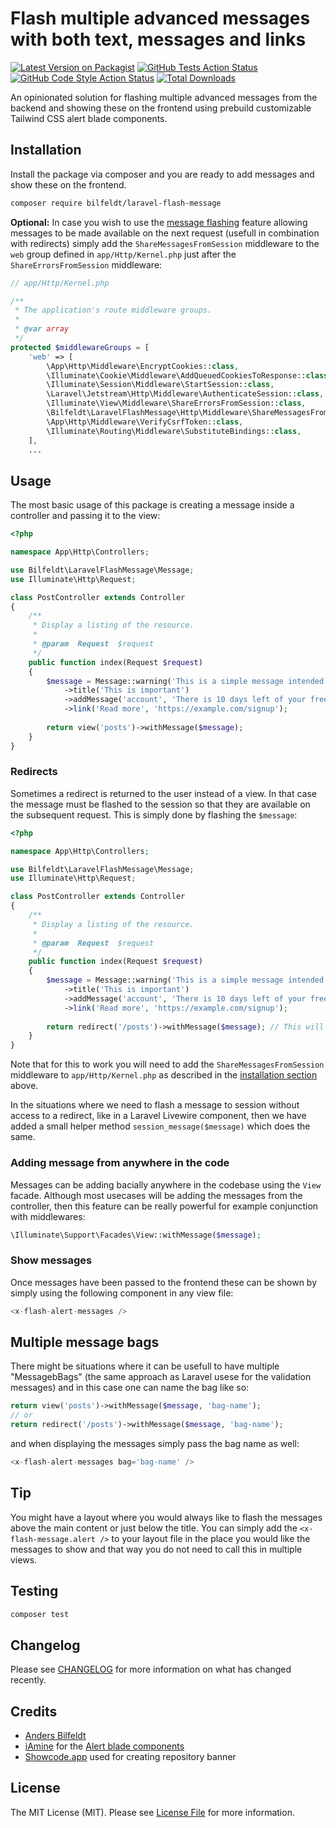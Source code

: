 # Flash multiple advanced messages with both text, messages and links

[![Latest Version on Packagist](https://img.shields.io/packagist/v/bilfeldt/laravel-flash-message.svg?style=flat-square)](https://packagist.org/packages/bilfeldt/laravel-flash-message)
[![GitHub Tests Action Status](https://img.shields.io/github/workflow/status/bilfeldt/laravel-flash-message/run-tests?label=tests)](https://github.com/bilfeldt/laravel-flash-message/actions?query=workflow%3Arun-tests+branch%3Amain)
[![GitHub Code Style Action Status](https://img.shields.io/github/workflow/status/bilfeldt/laravel-flash-message/Check%20&%20fix%20styling?label=code%20style)](https://github.com/bilfeldt/laravel-flash-message/actions?query=workflow%3A"Check+%26+fix+styling"+branch%3Amain)
[![Total Downloads](https://img.shields.io/packagist/dt/bilfeldt/laravel-flash-message.svg?style=flat-square)](https://packagist.org/packages/bilfeldt/laravel-flash-message)

An opinionated solution for flashing multiple advanced messages from the backend and showing these on the frontend using prebuild customizable Tailwind CSS alert blade components.

## Installation

Install the package via composer and you are ready to add messages and show these on the frontend.

```bash
composer require bilfeldt/laravel-flash-message
```

**Optional:** In case you wish to use the [message flashing](https://laravel.com/docs/master/responses#redirecting-with-flashed-session-data) feature allowing messages to be made available on the next request (usefull in combination with redirects) simply add the `ShareMessagesFromSession` middleware to the `web` group defined in `app/Http/Kernel.php` just after the `ShareErrorsFromSession` middleware:

```php
// app/Http/Kernel.php

/**
 * The application's route middleware groups.
 *
 * @var array
 */
protected $middlewareGroups = [
    'web' => [
        \App\Http\Middleware\EncryptCookies::class,
        \Illuminate\Cookie\Middleware\AddQueuedCookiesToResponse::class,
        \Illuminate\Session\Middleware\StartSession::class,
        \Laravel\Jetstream\Http\Middleware\AuthenticateSession::class,
        \Illuminate\View\Middleware\ShareErrorsFromSession::class,
        \Bilfeldt\LaravelFlashMessage\Http\Middleware\ShareMessagesFromSession::class, // <------ ADDED HERE
        \App\Http\Middleware\VerifyCsrfToken::class,
        \Illuminate\Routing\Middleware\SubstituteBindings::class,
    ],
    ...
```

## Usage

The most basic usage of this package is creating a message inside a controller and passing it to the view:

```php
<?php

namespace App\Http\Controllers;

use Bilfeldt\LaravelFlashMessage\Message;
use Illuminate\Http\Request;

class PostController extends Controller
{
    /**
     * Display a listing of the resource.
     *
     * @param  Request  $request
     */
    public function index(Request $request)
    {
        $message = Message::warning('This is a simple message intended for you') // message/success/info/warning/error
            ->title('This is important')
            ->addMessage('account', 'There is 10 days left of your free trial')
            ->link('Read more', 'https://example.com/signup');
            
        return view('posts')->withMessage($message);
    }
}
```

### Redirects

Sometimes a redirect is returned to the user instead of a view. In that case the message must be flashed to the session so that they are available on the subsequent request. This is simply done by flashing the `$message`:

```php
<?php

namespace App\Http\Controllers;

use Bilfeldt\LaravelFlashMessage\Message;
use Illuminate\Http\Request;

class PostController extends Controller
{
    /**
     * Display a listing of the resource.
     *
     * @param  Request  $request
     */
    public function index(Request $request)
    {
        $message = Message::warning('This is a simple message intended for you') // message/success/info/warning/error
            ->title('This is important')
            ->addMessage('account', 'There is 10 days left of your free trial')
            ->link('Read more', 'https://example.com/signup');
            
        return redirect('/posts')->withMessage($message); // This will flash the message to the Laravel session
    }
}
```

Note that for this to work you will need to add the `ShareMessagesFromSession` middleware to `app/Http/Kernel.php` as described in the [installation section](#installation) above.

In the situations where we need to flash a message to session without access to a redirect, like in a Laravel Livewire component, then we have added a small helper method `session_message($message)` which does the same.

### Adding message from anywhere in the code

Messages can be adding bacially anywhere in the codebase using the `View` facade. Although most usecases will be adding the messages from the controller, then this feature can be really powerful for example conjunction with middlewares:

```php
\Illuminate\Support\Facades\View::withMessage($message);
```

### Show messages

Once messages have been passed to the frontend these can be shown by simply using the following component in any view file:

```php
<x-flash-alert-messages />
```

## Multiple message bags

There might be situations where it can be usefull to have multiple "MessagebBags" (the same approach as Laravel usese for the validation messages) and in this case one can name the bag like so:

```php
return view('posts')->withMessage($message, 'bag-name');
// or 
return redirect('/posts')->withMessage($message, 'bag-name');
```

and when displaying the messages simply pass the bag name as well:

```php
<x-flash-alert-messages bag='bag-name' />
```

## Tip

You might have a layout where you would always like to flash the messages above the main content or just below the title. You can simply add the `<x-flash-message.alert />` to your layout file in the place you would like the messages to show and that way you do not need to call this in multiple views.

## Testing

```bash
composer test
```

## Changelog

Please see [CHANGELOG](CHANGELOG.md) for more information on what has changed recently.

## Credits

- [Anders Bilfeldt](https://github.com/bilfeldt)
- [iAmine](https://tailwindcomponents.com/u/iaminos) for the [Alert blade components](https://tailwindcomponents.com/component/alerts-components)
- [Showcode.app](https://showcode.app/) used for creating repository banner

## License

The MIT License (MIT). Please see [License File](LICENSE.md) for more information.
